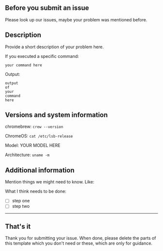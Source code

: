 ## Before you submit an issue
Please look up our issues, maybe your problem was mentioned before.

## Description
Provide a short description of your problem here.

If you executed a specific command:
```shell
your command here
```

Output:
```shell
output
of
your
command
here
```

## Versions and system information
chromebrew: `crew --version`

ChromeOS: `cat /etc/lsb-release`

Model: YOUR MODEL HERE

Architecture: `uname -m`

## Additional information
Mention things we might need to know. Like:

What I think needs to be done:
- [ ] step one
- [ ] step two

---

## That's it
Thank you for submitting your issue.
When done, please delete the parts of this template which you don't need or these, which are only for guidance.
